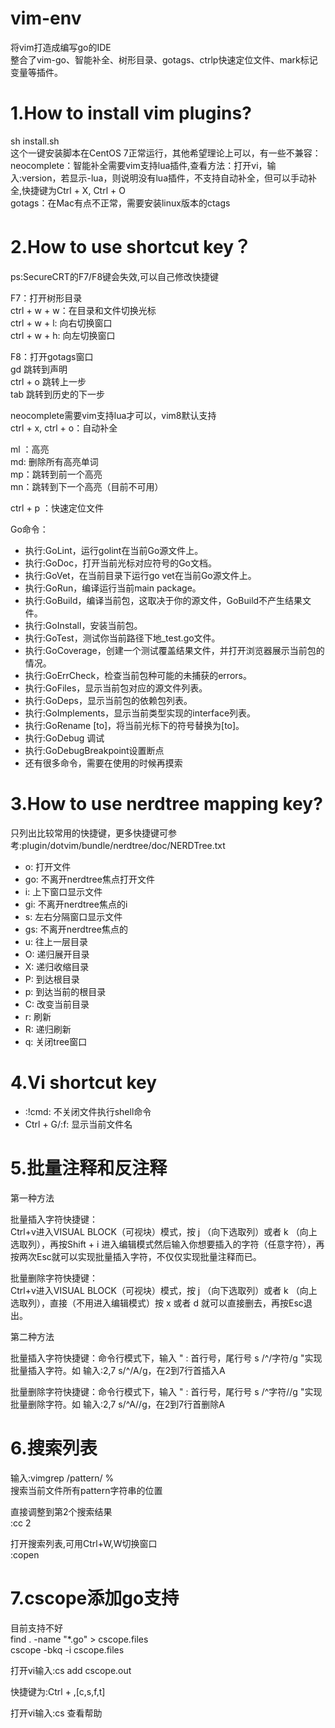 # vim-env
将vim打造成编写go的IDE  
整合了vim-go、智能补全、树形目录、gotags、ctrlp快速定位文件、mark标记变量等插件。  
  
# 1.How to install vim plugins? 
sh install.sh   
这个一键安装脚本在CentOS 7正常运行，其他希望理论上可以，有一些不兼容：  
neocomplete：智能补全需要vim支持lua插件,查看方法：打开vi，输入:version，若显示-lua，则说明没有lua插件，不支持自动补全，但可以手动补全,快捷键为Ctrl + X, Ctrl + O  
gotags：在Mac有点不正常，需要安装linux版本的ctags  
 
# 2.How to use shortcut key？ 
  
ps:SecureCRT的F7/F8键会失效,可以自己修改快捷键  
  
F7：打开树形目录  
	ctrl + w + w：在目录和文件切换光标  
	ctrl + w + l: 向右切换窗口  
	ctrl + w + h: 向左切换窗口  
  
F8：打开gotags窗口  
	gd 跳转到声明  
	ctrl + o 跳转上一步  
	tab 跳转到历史的下一步
  
neocomplete需要vim支持lua才可以，vim8默认支持  
ctrl + x, ctrl + o：自动补全  
  
ml ：高亮  
md: 删除所有高亮单词  
mp：跳转到前一个高亮  
mn：跳转到下一个高亮（目前不可用）  
  
ctrl + p ：快速定位文件  
  
Go命令：  
- 执行:GoLint，运行golint在当前Go源文件上。  
- 执行:GoDoc，打开当前光标对应符号的Go文档。  
- 执行:GoVet，在当前目录下运行go vet在当前Go源文件上。  
- 执行:GoRun，编译运行当前main package。  
- 执行:GoBuild，编译当前包，这取决于你的源文件，GoBuild不产生结果文件。  
- 执行:GoInstall，安装当前包。  
- 执行:GoTest，测试你当前路径下地\_test.go文件。  
- 执行:GoCoverage，创建一个测试覆盖结果文件，并打开浏览器展示当前包的情况。  
- 执行:GoErrCheck，检查当前包种可能的未捕获的errors。  
- 执行:GoFiles，显示当前包对应的源文件列表。  
- 执行:GoDeps，显示当前包的依赖包列表。  
- 执行:GoImplements，显示当前类型实现的interface列表。  
- 执行:GoRename [to]，将当前光标下的符号替换为[to]。  
- 执行:GoDebug 调试  
- 执行:GoDebugBreakpoint设置断点  
- 还有很多命令，需要在使用的时候再摸索  

# 3.How to use nerdtree mapping key?
只列出比较常用的快捷键，更多快捷键可参考:plugin/dotvim/bundle/nerdtree/doc/NERDTree.txt
- o: 打开文件
- go: 不离开nerdtree焦点打开文件
- i: 上下窗口显示文件
- gi: 不离开nerdtree焦点的i
- s: 左右分隔窗口显示文件
- gs: 不离开nerdtree焦点的
- u: 往上一层目录
- O: 递归展开目录
- X: 递归收缩目录
- P: 到达根目录
- p: 到达当前的根目录
- C: 改变当前目录
- r: 刷新
- R: 递归刷新
- q: 关闭tree窗口

# 4.Vi shortcut key
- :!cmd: 不关闭文件执行shell命令
- Ctrl + G/:f: 显示当前文件名

# 5.批量注释和反注释
第一种方法  
  
批量插入字符快捷键：  
Ctrl+v进入VISUAL BLOCK（可视块）模式，按 j （向下选取列）或者 k （向上选取列），再按Shift + i 进入编辑模式然后输入你想要插入的字符（任意字符），再按两次Esc就可以实现批量插入字符，不仅仅实现批量注释而已。  
  
批量删除字符快捷键：  
Ctrl+v进入VISUAL BLOCK（可视块）模式，按 j （向下选取列）或者 k （向上选取列），直接（不用进入编辑模式）按 x 或者 d 就可以直接删去，再按Esc退出。  
  
第二种方法  
  
批量插入字符快捷键：命令行模式下，输入 " : 首行号，尾行号 s /^/字符/g "实现批量插入字符。如 输入:2,7 s/^/A/g，在2到7行首插入A  
  
批量删除字符快捷键：命令行模式下，输入 " : 首行号，尾行号 s /^字符//g "实现批量删除字符。如 输入:2,7 s/^A//g，在2到7行首删除A  

# 6.搜索列表
输入:vimgrep /pattern/ %  
搜索当前文件所有pattern字符串的位置  
  
直接调整到第2个搜索结果  
:cc 2  
  
打开搜索列表,可用Ctrl+W,W切换窗口  
:copen  

# 7.cscope添加go支持
目前支持不好  
find . -name "\*.go" > cscope.files  
cscope -bkq -i cscope.files  
  
打开vi输入:cs add cscope.out  
  
快捷键为:Ctrl + \,[c,s,f,t]  
  
打开vi输入:cs 查看帮助  
